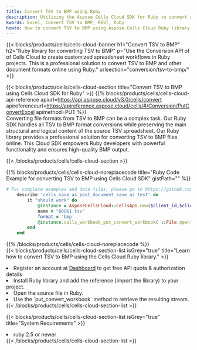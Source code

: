 ```yaml
---
title: Convert TSV to BMP using Ruby 
description: Utilizing the Aspose.Cells Cloud SDK for Ruby to convert a TSV format file to a BMP format file. 
kwords: Excel, Convert TSV to BMP, REST, Ruby
howto: How to convert TSV to BMP using Aspose.Cells Cloud Ruby library.
---
```



{{< blocks/products/cells/cells-cloud-banner h1="Convert TSV to BMP" h2="Ruby library for converting TSV to BMP" p="Use the Conversion API of of Cells Cloud to create customized spreadsheet workflows in Ruby projects. This is a professional solution to convert TSV to BMP and other document formats online using Ruby." urlsection="conversion/tsv-to-bmp/" >}}

{{< blocks/products/cells/cells-cloud-section  title="Convert TSV to BMP using Cells Cloud SDK for Ruby" >}}
{{% blocks/products/cells/cells-cloud-api-reference  apiurl=https://api.aspose.cloud/v3.0/cells/convert  apireferenceurl=https://apireference.aspose.cloud/cells/#/Conversion/PutConvertExcel  apimethod=PUT %}}
<br/>
Converting file formats from TSV to BMP can be a complex task. Our Ruby SDK handles all TSV to BMP format conversions while preserving the main structural and logical content of the source TSV spreadsheet. Our Ruby library provides a professional solution for converting TSV to BMP files online. This Cloud SDK empowers Ruby developers with powerful functionality and ensures high-quality BMP output.

{{< /blocks/products/cells/cells-cloud-section >}}

{{% blocks/products/cells/cells-cloud-noreplacecode title="Ruby Code Example for converting TSV to BMP using Cells Cloud SDK" gistPath="" %}}
 
```ruby
# For complete examples and data files, please go to https://github.com/aspose-cells-cloud/aspose-cells-cloud-ruby/
    describe 'cells_save_as_post_document_save_as test' do
        it "should work" do
            @instance = AsposeCellsCloud::CellsApi.new($client_id,$client_secret,"v3.0","https://api.aspose.cloud/")
            name = "BOOK1.tsv"
            format = 'bmp'
            @instance.cells_workbook_put_convert_workbook( ::File.open(File.expand_path("data/"+name),"r")  {|io| io.read(io.size) },{:format=>format})     
        end
    end
```
 
{{% /blocks/products/cells/cells-cloud-noreplacecode  %}}
<br/>
{{< blocks/products/cells/cells-cloud-section-list isGrey="true"  title="Learn how to convert TSV to BMP using the Cells Cloud Ruby library." >}}
<li>Register an account at <a href="https://dashboard.aspose.cloud/">Dashboard</a> to get free API quota & authorization details</li>
<li>Install Ruby library and add the reference (import the library) to your project.</li>
<li>Open the source file in Ruby.</li>
<li>Use the `put_convert_workbook` method to retrieve the resulting stream.</li>
{{< /blocks/products/cells/cells-cloud-section-list >}}

{{< blocks/products/cells/cells-cloud-section-list isGrey="true"  title="System Requirements" >}}
<li>ruby 2.5 or newer</li>
{{< /blocks/products/cells/cells-cloud-section-list >}}
